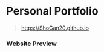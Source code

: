 # Personal Portfolio
>

> https://ShoGan20.github.io


### Website Preview
<p align="center"> 
  <kbd>
    <a href="https://ShoGan20.github.io" target="_blank">
  </a>
  </kbd>
</p>


